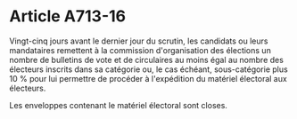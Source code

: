 # Article A713-16

Vingt-cinq jours avant le dernier jour du scrutin, les candidats ou leurs mandataires remettent à la commission d'organisation des élections un nombre de bulletins de vote et de circulaires au moins égal au nombre des électeurs inscrits dans sa catégorie ou, le cas échéant, sous-catégorie plus 10 % pour lui permettre de procéder à l'expédition du matériel électoral aux électeurs.

Les enveloppes contenant le matériel électoral sont closes.
